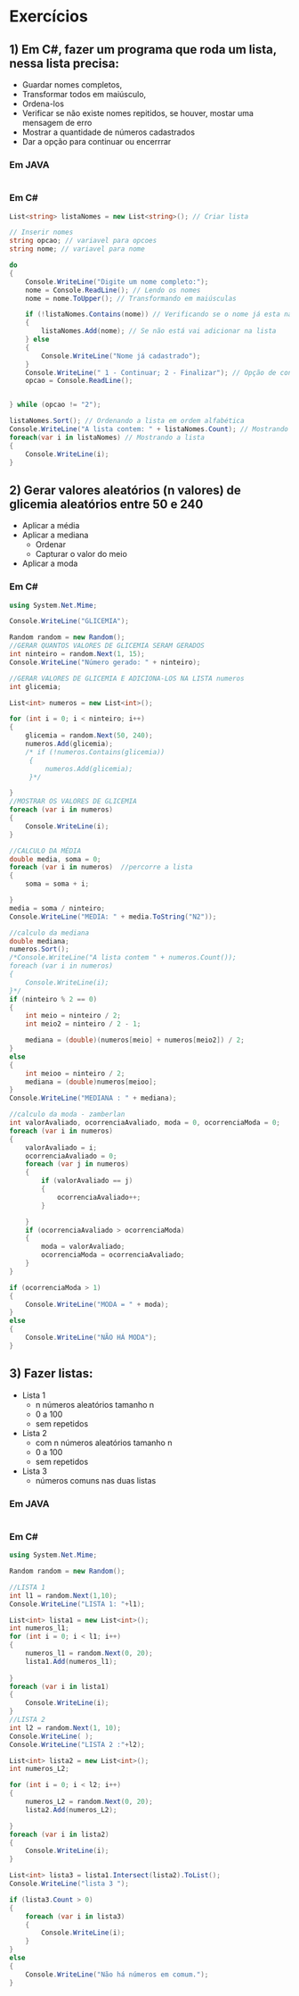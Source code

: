 # Exercícios
## 1) Em C#, fazer um programa que roda um lista, nessa lista precisa:
* Guardar nomes completos, 
* Transformar todos em maiúsculo, 
* Ordena-los
* Verificar se não existe nomes repitidos, se houver, mostar uma mensagem de erro
* Mostrar a quantidade de números cadastrados
* Dar a opção para continuar ou encerrrar

### Em JAVA
```java

```

### Em C#
```c#
List<string> listaNomes = new List<string>(); // Criar lista

// Inserir nomes
string opcao; // variavel para opcoes
string nome; // variavel para nome

do
{
    Console.WriteLine("Digite um nome completo:");
    nome = Console.ReadLine(); // Lendo os nomes
    nome = nome.ToUpper(); // Transformando em maiúsculas

    if (!listaNomes.Contains(nome)) // Verificando se o nome já esta na lista
    {
        listaNomes.Add(nome); // Se não está vai adicionar na lista
    } else
    {
        Console.WriteLine("Nome já cadastrado");
    }
    Console.WriteLine(" 1 - Continuar; 2 - Finalizar"); // Opção de continuar para o usuario
    opcao = Console.ReadLine();


} while (opcao != "2");

listaNomes.Sort(); // Ordenando a lista em ordem alfabética
Console.WriteLine("A lista contem: " + listaNomes.Count); // Mostrando quantos nomes contem na lista
foreach(var i in listaNomes) // Mostrando a lista
{
    Console.WriteLine(i);
}
```

## 2) Gerar valores aleatórios (n valores) de glicemia aleatórios entre 50 e 240
* Aplicar a média
* Aplicar a mediana
  * Ordenar
  * Capturar o valor do meio
* Aplicar a moda

### Em C#
```c#
using System.Net.Mime;

Console.WriteLine("GLICEMIA");

Random random = new Random();
//GERAR QUANTOS VALORES DE GLICEMIA SERAM GERADOS
int ninteiro = random.Next(1, 15);
Console.WriteLine("Número gerado: " + ninteiro);

//GERAR VALORES DE GLICEMIA E ADICIONA-LOS NA LISTA numeros
int glicemia;

List<int> numeros = new List<int>();

for (int i = 0; i < ninteiro; i++)
{
    glicemia = random.Next(50, 240);
    numeros.Add(glicemia);
    /* if (!numeros.Contains(glicemia))
     {
         numeros.Add(glicemia);
     }*/

}
//MOSTRAR OS VALORES DE GLICEMIA
foreach (var i in numeros)
{
    Console.WriteLine(i);
}

//CALCULO DA MÉDIA
double media, soma = 0;
foreach (var i in numeros)  //percorre a lista
{
    soma = soma + i;

}
media = soma / ninteiro;
Console.WriteLine("MEDIA: " + media.ToString("N2"));

//calculo da mediana
double mediana;
numeros.Sort();
/*Console.WriteLine("A lista contem " + numeros.Count());
foreach (var i in numeros)
{
    Console.WriteLine(i);
}*/
if (ninteiro % 2 == 0)
{
    int meio = ninteiro / 2;
    int meio2 = ninteiro / 2 - 1;

    mediana = (double)(numeros[meio] + numeros[meio2]) / 2;
}
else
{
    int meioo = ninteiro / 2;
    mediana = (double)numeros[meioo];
}
Console.WriteLine("MEDIANA : " + mediana);

//calculo da moda - zamberlan
int valorAvaliado, ocorrenciaAvaliado, moda = 0, ocorrenciaModa = 0;
foreach (var i in numeros)
{
    valorAvaliado = i;
    ocorrenciaAvaliado = 0;
    foreach (var j in numeros)
    {
        if (valorAvaliado == j)
        {
            ocorrenciaAvaliado++;
        }

    }
    if (ocorrenciaAvaliado > ocorrenciaModa)
    {
        moda = valorAvaliado;
        ocorrenciaModa = ocorrenciaAvaliado;
    }
}

if (ocorrenciaModa > 1)
{
    Console.WriteLine("MODA = " + moda);
}
else
{
    Console.WriteLine("NÃO HÁ MODA");
}
```

## 3) Fazer listas:
* Lista 1
  * n números aleatórios tamanho n
  * 0 a 100
  * sem repetidos
* Lista 2
  * com n números aleatórios tamanho n
  * 0 a 100
  * sem repetidos
* Lista 3
  * números comuns nas duas listas

### Em JAVA
```java

```


### Em C#
```c#
using System.Net.Mime;

Random random = new Random();   

//LISTA 1
int l1 = random.Next(1,10);
Console.WriteLine("LISTA 1: "+l1);

List<int> lista1 = new List<int>();
int numeros_l1;
for (int i = 0; i < l1; i++)
{
    numeros_l1 = random.Next(0, 20);
    lista1.Add(numeros_l1);
    
}
foreach (var i in lista1)
{
    Console.WriteLine(i);
}
//LISTA 2
int l2 = random.Next(1, 10);
Console.WriteLine( );
Console.WriteLine("LISTA 2 :"+l2);

List<int> lista2 = new List<int>();
int numeros_L2;

for (int i = 0; i < l2; i++)
{
    numeros_L2 = random.Next(0, 20);
    lista2.Add(numeros_L2);

}
foreach (var i in lista2)
{
    Console.WriteLine(i);
}

List<int> lista3 = lista1.Intersect(lista2).ToList();
Console.WriteLine("lista 3 ");

if (lista3.Count > 0)
{
    foreach (var i in lista3)
    {
        Console.WriteLine(i);
    }
}
else
{
    Console.WriteLine("Não há números em comum.");
}
```
